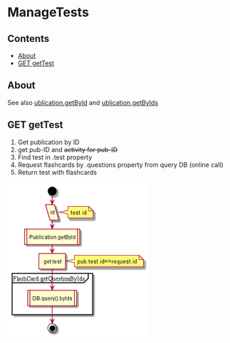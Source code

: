 # ManageTests

## Contents

* [About](#about)
* [GET getTest](#get-gettest)


## About

See also [ublication.getById](../Publication.md#getbyid) and [ublication.getByIds](../Publication.md#getbyids)


## GET getTest

1. Get publication by ID
  1. get pub-ID and ~~activity for pub-ID~~
1. Find test in .test property
1. Request flashcards by .questions property from query DB (online call)
1. Return test with flashcards


![schema](../diagrams/ManageTest.GET.getTest.png)  
